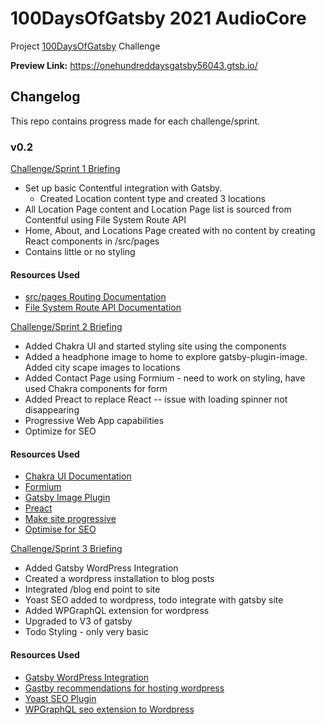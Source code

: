 # 100DaysOfGatsby 2021 AudioCore

Project [100DaysOfGatsby](https://www.gatsbyjs.com/blog/100days/) Challenge

__Preview Link:__ https://onehundreddaysgatsby56043.gtsb.io/

## Changelog

This repo contains progress made for each challenge/sprint.

### v0.2

[Challenge/Sprint 1 Briefing](https://www.gatsbyjs.com/blog/100days-challenge-1)

* Set up basic Contentful integration with Gatsby.
  * Created Location content type and created 3 locations
* All Location Page content and Location Page list is sourced from Contentful using File System Route API
* Home, About, and Locations Page created with no content by creating React components in /src/pages
* Contains little or no styling 

#### Resources Used

* [src/pages Routing Documentation](https://www.gatsbyjs.com/docs/reference/routing/creating-routes/#routes-defined-in-srcpages)
* [File System Route API Documentation](https://www.gatsbyjs.com/docs/reference/routing/creating-routes/#using-the-file-system-route-api)

[Challenge/Sprint 2 Briefing](https://www.gatsbyjs.com/blog/challenge-2)

* Added Chakra UI and started styling site using the components
* Added a headphone image to home to explore gatsby-plugin-image. Added city scape images to locations
* Added Contact Page using Formium - need to work on styling, have used Chakra components for form
* Added Preact to replace React -- issue with loading spinner not disappearing
* Progressive Web App capabilities 
* Optimize for SEO 

#### Resources Used

* [Chakra UI Documentation](https://chakra-ui.com/docs/getting-started)
* [Formium](https://formium.io/docs/react/frameworks/gatsby)
* [Gatsby Image Plugin](https://www.gatsbyjs.com/docs/how-to/images-and-media/using-gatsby-plugin-image/)
* [Preact](https://www.gatsbyjs.com/plugins/gatsby-plugin-preact/)
* [Make site progressive](https://www.gatsbyjs.com/docs/progressive-web-app/)
* [Optimise for SEO](https://www.gatsbyjs.com/docs/add-seo-component/)

[Challenge/Sprint 3 Briefing](https://www.gatsbyjs.com/blog/100days-challenge-3/)

* Added Gatsby WordPress Integration
* Created a wordpress installation to blog posts
* Integrated /blog end point to site
* Yoast SEO added to wordpress, todo integrate with gatsby site
* Added WPGraphQL extension for wordpress
* Upgraded to V3 of gatsby
* Todo Styling - only very basic 

#### Resources Used

* [Gatsby WordPress Integration](https://www.gatsbyjs.com/blog/wordpress-integration/)
* [Gastby recommendations for hosting wordpress](https://github.com/gatsbyjs/gatsby/blob/master/packages/gatsby-source-wordpress/docs/hosting.md)
* [Yoast SEO Plugin](https://wordpress.org/plugins/wordpress-seo/)
* [WPGraphQL seo extension to Wordpress](https://wordpress.org/plugins/add-wpgraphql-seo/)

